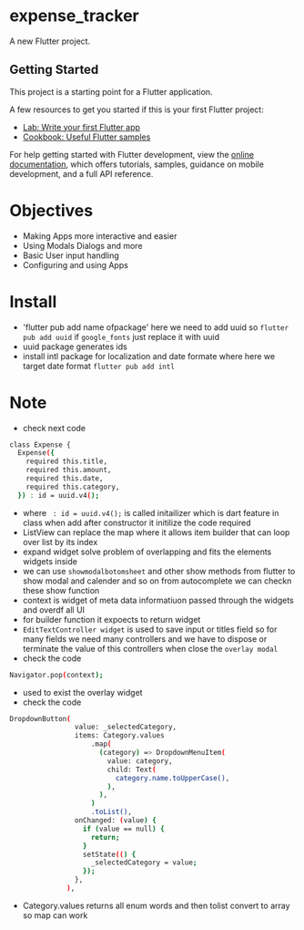 # expense_tracker

A new Flutter project.

## Getting Started

This project is a starting point for a Flutter application.

A few resources to get you started if this is your first Flutter project:

- [Lab: Write your first Flutter app](https://docs.flutter.dev/get-started/codelab)
- [Cookbook: Useful Flutter samples](https://docs.flutter.dev/cookbook)

For help getting started with Flutter development, view the
[online documentation](https://docs.flutter.dev/), which offers tutorials,
samples, guidance on mobile development, and a full API reference.

# Objectives
- Making Apps more interactive and easier
- Using Modals Dialogs and more
- Basic User input handling
- Configuring and using Apps

# Install
- 'flutter pub add name ofpackage' here we need to add uuid so `flutter pub add uuid` if `google_fonts` just replace it with uuid 
- uuid package generates ids
- install intl package for localization and date formate where here we target date format `flutter pub add intl`

# Note 
- check next code 
```sh
class Expense {
  Expense({
    required this.title,
    required this.amount,
    required this.date,
    required this.category,
  }) : id = uuid.v4();
```
- where ` : id = uuid.v4();` is called initailizer which is dart feature in class when add after constructor it initilize the code required
- ListView can replace the map where it allows item builder that can loop over list by its index 
- expand widget solve problem of overlapping and fits the elements widgets inside
- we can use `showmodalbotomsheet` and other show methods from flutter to show modal and calender and so on from autocomplete we can checkn these show function
- context is widget of meta data informatiuon passed through the widgets and overdf all UI 
- for builder function it expoects to return widget
- `EditTextController widget` is used to save input or titles field so for many fields we need many controllers and we have to dispose or terminate the value of this controllers when close the `overlay modal`
- check the code
```sh
Navigator.pop(context);
```
- used to exist the overlay widget
- check the code
```sh
DropdownButton(
                value: _selectedCategory,
                items: Category.values
                    .map(
                      (category) => DropdownMenuItem(
                        value: category,
                        child: Text(
                          category.name.toUpperCase(),
                        ),
                      ),
                    )
                    .toList(),
                onChanged: (value) {
                  if (value == null) {
                    return;
                  }
                  setState(() {
                    _selectedCategory = value;
                  });
                },
              ),
```
- Category.values returns all enum words and then tolist convert to array so map can work